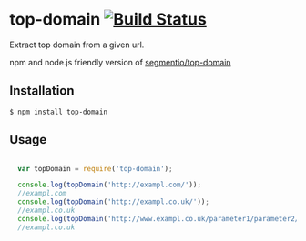 # top-domain [![Build Status](https://travis-ci.org/igormilla/top-domain.svg)](https://travis-ci.org/igormilla/top-domain)

Extract top domain from a given url.

npm and node.js friendly version of [segmentio/top-domain](https://github.com/segmentio/top-domain)

## Installation

    $ npm install top-domain

## Usage

```js

  var topDomain = require('top-domain');

  console.log(topDomain('http://exampl.com/'));
  //exampl.com
  console.log(topDomain('http://exampl.co.uk/'));
  //exampl.co.uk
  console.log(topDomain('http://www.exampl.co.uk/parameter1/parameter2/'));
  //exampl.co.uk

```
